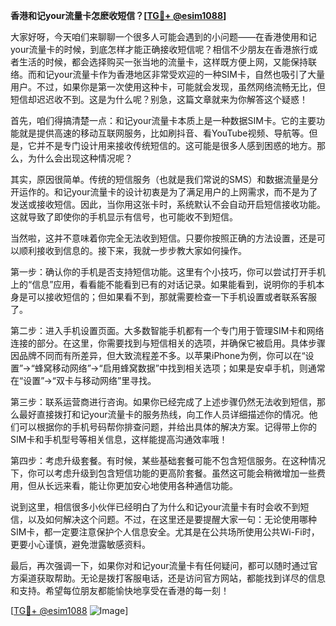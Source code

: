 **香港和记your流量卡怎麽收短信？[[TG💪+ @esim1088](https://t.me/s/esim1088)]**

大家好呀，今天咱们来聊聊一个很多人可能会遇到的小问题——在香港使用和记your流量卡的时候，到底怎样才能正确接收短信呢？相信不少朋友在香港旅行或者生活的时候，都会选择购买一张当地的流量卡，这样既方便上网，又能保持联络。而和记your流量卡作为香港地区非常受欢迎的一种SIM卡，自然也吸引了大量用户。不过，如果你是第一次使用这种卡，可能就会发现，虽然网络流畅无比，但短信却迟迟收不到。这是为什么呢？别急，这篇文章就来为你解答这个疑惑！

首先，咱们得搞清楚一点：和记your流量卡本质上是一种数据SIM卡。它的主要功能就是提供高速的移动互联网服务，比如刷抖音、看YouTube视频、导航等。但是，它并不是专门设计用来接收传统短信的。这可能是很多人感到困惑的地方。那么，为什么会出现这种情况呢？

其实，原因很简单。传统的短信服务（也就是我们常说的SMS）和数据流量是分开运作的。和记your流量卡的设计初衷是为了满足用户的上网需求，而不是为了发送或接收短信。因此，当你用这张卡时，系统默认不会自动开启短信接收功能。这就导致了即使你的手机显示有信号，也可能收不到短信。

当然啦，这并不意味着你完全无法收到短信。只要你按照正确的方法设置，还是可以顺利接收到信息的。接下来，我就一步步教大家如何操作。

第一步：确认你的手机是否支持短信功能。这里有个小技巧，你可以尝试打开手机上的“信息”应用，看看能不能看到已有的对话记录。如果能看到，说明你的手机本身是可以接收短信的；但如果看不到，那就需要检查一下手机设置或者联系客服了。

第二步：进入手机设置页面。大多数智能手机都有一个专门用于管理SIM卡和网络连接的部分。在这里，你需要找到与短信相关的选项，并确保它被启用。具体步骤因品牌不同而有所差异，但大致流程差不多。以苹果iPhone为例，你可以在“设置”→“蜂窝移动网络”→“启用蜂窝数据”中找到相关选项；如果是安卓手机，则通常在“设置”→“双卡与移动网络”里寻找。

第三步：联系运营商进行咨询。如果你已经完成了上述步骤仍然无法收到短信，那么最好直接拨打和记your流量卡的服务热线，向工作人员详细描述你的情况。他们可以根据你的手机号码帮你排查问题，并给出具体的解决方案。记得带上你的SIM卡和手机型号等相关信息，这样能提高沟通效率哦！

第四步：考虑升级套餐。有时候，某些基础套餐可能不包含短信服务。在这种情况下，你可以考虑升级到包含短信功能的更高阶套餐。虽然这可能会稍微增加一些费用，但从长远来看，能让你更加安心地使用各种通信功能。

说到这里，相信很多小伙伴已经明白了为什么和记your流量卡有时会收不到短信，以及如何解决这个问题。不过，在这里还是要提醒大家一句：无论使用哪种SIM卡，都一定要注意保护个人信息安全。尤其是在公共场所使用公共Wi-Fi时，更要小心谨慎，避免泄露敏感资料。

最后，再次强调一下，如果你对和记your流量卡有任何疑问，都可以随时通过官方渠道获取帮助。无论是拨打客服电话，还是访问官方网站，都能找到详尽的信息和支持。希望每位朋友都能愉快地享受在香港的每一刻！

[[TG💪+ @esim1088](https://t.me/s/esim1088) ![Image](https://i.postimg.cc/4NQfJmqS/Snipaste-2025-05-13-00-14-12.png)]